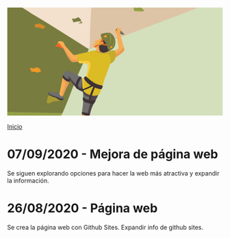 
![intro](/images/intro.png)

<a href="index.md">Inicio</a>

# 07/09/2020 - Mejora de página web
Se siguen explorando opciones para hacer la web más atractiva y expandir la información.

# 26/08/2020 - Página web
Se crea la página web con Github Sites.
Expandir info de github sites.
